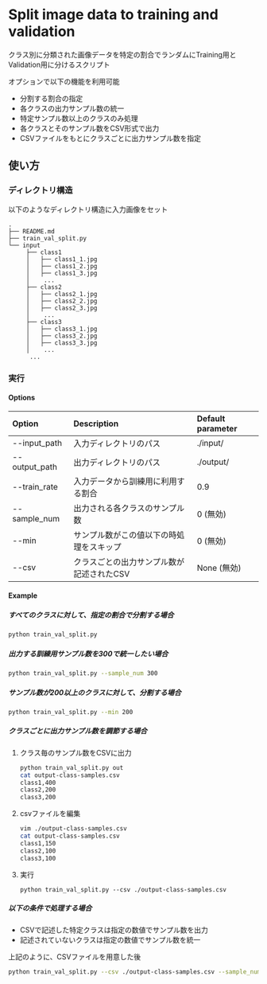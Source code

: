 # Split image data to training and validation
クラス別に分類された画像データを特定の割合でランダムにTraining用とValidation用に分けるスクリプト

オプションで以下の機能を利用可能
- 分割する割合の指定
- 各クラスの出力サンプル数の統一
- 特定サンプル数以上のクラスのみ処理
- 各クラスとそのサンプル数をCSV形式で出力
- CSVファイルをもとにクラスごとに出力サンプル数を指定

## 使い方
### ディレクトリ構造
以下のようなディレクトリ構造に入力画像をセット
```
.
├── README.md
├── train_val_split.py
└── input
     ├── class1
     │   ├── class1_1.jpg
     │   ├── class1_2.jpg
     │   ├── class1_3.jpg
     │    ...
     ├── class2
     │   ├── class2_1.jpg
     │   ├── class2_2.jpg
     │   ├── class2_3.jpg
     │    ...
     ├── class3
     │   ├── class3_1.jpg
     │   ├── class3_2.jpg
     │   ├── class3_3.jpg
     │    ...
      ...
```

### 実行

#### Options
| Option        | Description                        | Default parameter  |
|:--------------|:-----------------------------------|:-------------------|
| --input_path  | 入力ディレクトリのパス             | ./input/           |
| --output_path | 出力ディレクトリのパス             | ./output/          |
| --train_rate  | 入力データから訓練用に利用する割合 | 0.9                |
| --sample_num  | 出力される各クラスのサンプル数     | 0 (無効)           |
| --min         | サンプル数がこの値以下の時処理をスキップ | 0 (無効)     |
| --csv         | クラスごとの出力サンプル数が記述されたCSV | None (無効) |

#### Example
##### すべてのクラスに対して、指定の割合で分割する場合
```bash
python train_val_split.py
```

##### 出力する訓練用サンプル数を300で統一したい場合
```bash
python train_val_split.py --sample_num 300
```

##### サンプル数が200以上のクラスに対して、分割する場合
```bash
python train_val_split.py --min 200
```

##### クラスごとに出力サンプル数を調節する場合

1. クラス毎のサンプル数をCSVに出力

    ```bash
    python train_val_split.py out
    cat output-class-samples.csv
    class1,400
    class2,200
    class3,200
    ```

2. csvファイルを編集

    ```bash
    vim ./output-class-samples.csv
    cat output-class-samples.csv
    class1,150
    class2,100
    class3,100
    ```

3. 実行
    ```
    python train_val_split.py --csv ./output-class-samples.csv
    ```

##### 以下の条件で処理する場合
- CSVで記述した特定クラスは指定の数値でサンプル数を出力
- 記述されていないクラスは指定の数値でサンプル数を統一

上記のように、CSVファイルを用意した後

```bash
python train_val_split.py --csv ./output-class-samples.csv --sample_num 150
```
